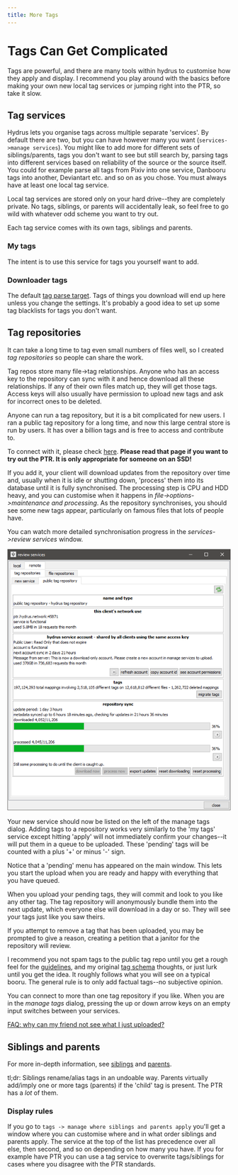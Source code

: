```yaml
---
title: More Tags
---
```


# Tags Can Get Complicated

Tags are powerful, and there are many tools within hydrus to customise how they apply and display. I recommend you play around with the basics before making your own new local tag services or jumping right into the PTR, so take it slow. 

## Tag services
Hydrus lets you organise tags across multiple separate 'services'. By default there are two, but you can have however many you want (`services->manage services`). You might like to add more for different sets of siblings/parents, tags you don't want to see but still search by, parsing tags into different services based on reliability of the source or the source itself. You could for example parse all tags from Pixiv into one service, Danbooru tags into another, Deviantart etc. and so on as you chose. You must always have at least one local tag service.

Local tag services are stored only on your hard drive--they are completely private. No tags, siblings, or parents will accidentally leak, so feel free to go wild with whatever odd scheme you want to try out.

Each tag service comes with its own tags, siblings and parents.

### My tags
The intent is to use this service for tags you yourself want to add.

### Downloader tags
The default [tag parse target](getting_started_downloading.md#parsing). Tags of things you download will end up here unless you change the settings. It's probably a good idea to set up some tag blacklists for tags you don't want.

## Tag repositories

It can take a long time to tag even small numbers of files well, so I created _tag repositories_ so people can share the work.

Tag repos store many file->tag relationships. Anyone who has an access key to the repository can sync with it and hence download all these relationships. If any of their own files match up, they will get those tags. Access keys will also usually have permission to upload new tags and ask for incorrect ones to be deleted.

Anyone can run a tag repository, but it is a bit complicated for new users. I ran a public tag repository for a long time, and now this large central store is run by users. It has over a billion tags and is free to access and contribute to.

To connect with it, please check [here](access_keys.md). **Please read that page if you want to try out the PTR. It is only appropriate for someone on an SSD!**

If you add it, your client will download updates from the repository over time and, usually when it is idle or shutting down, 'process' them into its database until it is fully synchronised. The processing step is CPU and HDD heavy, and you can customise when it happens in _file->options->maintenance and processing_. As the repository synchronises, you should see some new tags appear, particularly on famous files that lots of people have.

You can watch more detailed synchronisation progress in the _services->review services_ window.

![](images/review_repos_public_tag_repo.png)

Your new service should now be listed on the left of the manage tags dialog. Adding tags to a repository works very similarly to the 'my tags' service except hitting 'apply' will not immediately confirm your changes--it will put them in a queue to be uploaded. These 'pending' tags will be counted with a plus '+' or minus '-' sign.

Notice that a 'pending' menu has appeared on the main window. This lets you start the upload when you are ready and happy with everything that you have queued.

When you upload your pending tags, they will commit and look to you like any other tag. The tag repository will anonymously bundle them into the next update, which everyone else will download in a day or so. They will see your tags just like you saw theirs.

If you attempt to remove a tag that has been uploaded, you may be prompted to give a reason, creating a petition that a janitor for the repository will review.

I recommend you not spam tags to the public tag repo until you get a rough feel for the [guidelines](https://github.com/CuddleBear92/Hydrus-Presets-and-Scripts/blob/master/tag%20guidelines), and my original [tag schema](tagging_schema.html) thoughts, or just lurk until you get the idea. It roughly follows what you will see on a typical booru. The general rule is to only add factual tags--no subjective opinion.

You can connect to more than one tag repository if you like. When you are in the _manage tags_ dialog, pressing the up or down arrow keys on an empty input switches between your services.

[FAQ: why can my friend not see what I just uploaded?](faq.md#delays)

## Siblings and parents
For more in-depth information, see [siblings](advanced_siblings.md) and [parents](advanced_parents.md).

tl;dr: Siblings rename/alias tags in an undoable way. Parents virtually add/imply one or more tags (parents) if the 'child' tag is present. The PTR has a _lot_ of them.

### Display rules
If you go to `tags -> manage where siblings and parents apply` you'll get a window where you can customise where and in what order siblings and parents apply. The service at the top of the list has precedence over all else, then second, and so on depending on how many you have. If you for example have PTR you can use a tag service to overwrite tags/siblings for cases where you disagree with the PTR standards.
